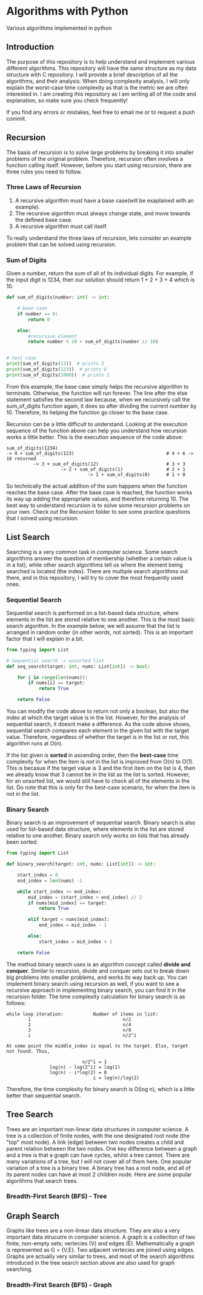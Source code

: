 # Algorithms with Python
Various algorithms implemented in python

## Introduction
The purpose of this repository is to help understand and implement various different algorithms. This repository will have the same structure as my data structure with C repository. I will provide a brief description of all the algorithms, and their analysis. When doing complexity analysis, I will only explain the worst-case time complexity as that is the metric we are often interested in. I am creating this repository as I am writing all of the code and explanation, so make sure you check frequently!

If you find any errors or mistakes, feel free to email me or to request a push commit.

## Recursion
The basis of recursion is to solve large problems by breaking it into smaller problems of the original problem. Therefore, recursion often involves a function calling itself. However, before you start using recursion, there are three rules you need to follow.

### Three Laws of Recursion
1. A recursive algorithm must have a base case(will be exaplained with an example).
2. The recursive algorithm must always change state, and move towards the defined base case.
3. A recursive algorithm must call itself.

To really understand the three laws of recursion, lets consider an example problem that can be solved using recursion.

### Sum of Digits
Given a number, return the sum of all of its individual digits. For example, if the input digit is 1234, then our solution should return 1 + 2 + 3 + 4 which is 10.

```python
def sum_of_digits(number: int) -> int:

    # base case
    if number == 0:
        return 0

    else:
        #recursive element
        return number % 10 + sum_of_digits(number // 10)


# test case
print(sum_of_digits(12))  # prints 3
print(sum_of_digits(123))  # prints 6
print(sum_of_digits(1000))  # prints 1
```

From this example, the base case simply helps the recursive algorithm to terminate. Otherwise, the function will run forever. The line after the else statement satisfies the second law because, when we recursively call the sum_of_digits function again, it does so after dividing the current number by 10. Therefore, its helping the function go closer to the base case.

Recursion can be a little difficult to understand. Looking at the execution sequence of the function above can help you understand how recursion works a little better. This is the execution sequence of the code above:
```
sum_of_digits(1234)
-> 4 + sum_of_digits(123)                                  # 4 + 6 -> 10 returned
          -> 3 + sum_of_digits(12)                         # 3 + 3
                    -> 2 + sum_of_digits(1)                # 2 + 1
                              -> 1 + sum_of_digits(0)      # 1 + 0
```
So technically the actual addition of the sum happens when the function reaches the base case. After the base case is reached, the function works its way up adding the appropriate values, and therefore returning 10. The best way to understand recursion is to solve some recursion problems on your own. Check out the Recursion folder to see some practice questions that I solved using recursion.

## List Search
Searching is a very common task in computer science. Some search algorithms answer the question of membership (whether a certain value is in a list), while other search algorithms tell us where the element being searched is located (the index). There are multiple search algorithms out there, and in this repository, I will try to cover the most frequently used ones.

### Sequential Search
Sequential search is performed on a list-based data structure, where elements in the list are stored relative to one another. This is the most basic search algorithm. In the example below, we will assume that the list is arranged in random order (in other words, not sorted). This is an important factor that I will explain in a bit.

```python
from typing import List

# sequential search -> unsorted list
def seq_search(target: int, nums: List[int]) -> bool:

    for i in range(len(nums)):
        if nums[i] == target:
            return True

    return False

```

You can modify the code above to return not only a boolean, but also the index at which the target value is in the list. However, for the analysis of sequential search, it doesnt make a difference. As the code above shows, sequential search compares each element in the given list with the target value. Therefore, regardless of whether the target is in the list or not, this algorithm runs at O(n).

If the list given is <strong>sorted</strong> in ascending order, then the <strong>best-case</strong> time complexity for when the item is <em>not</em> in the list is improved from O(n) to O(1). This is becasue if the target value is 3 and the first item on the list is 4, then we already know that 3 cannot be in the list as the list is sorted. However, for an unsorted list, we would still have to check all of the elements in the list. Do note that this is only for the best-case scenario, for when the item is not in the list.

### Binary Search
Binary search is an improvement of sequential search. Binary search is also used for list-based data structure, where elements in the list are stored relative to one another. Binary search only works on lists that has already been sorted.

```python
from typing import List

def binary_search(target: int, nums: List[int]) -> int:

    start_index = 0
    end_index = len(nums) -1

    while start_index <= end_index:
        mid_index = (start_index + end_index) // 2
        if nums[mid_index] == target:
            return True

        elif target < nums[mid_index]:
            end_index = mid_index - 1

        else:
            start_index = mid_index + 1

    return False

```

The method binary search uses is an algorithm concept called <strong>divide and conquer</strong>. Similar to recursion, divide and conquer sets out to break down big problems into smaller problems, and works its way back up. You can implement binary search using recursion as well, if you want to see a recursive approach in implementing binary search, you can find it in the recursion folder. The time complexity calculation for binary search is as follows:

```
while loop iteration:           Number of items in list:
        1                                  n/2
        2                                  n/4
        3                                  n/8
        i                                  n/2^i

At some point the middle_index is equal to the target. Else, target not found. Thus,

                            n/2^i = 1
                log(n) - log(2^i) = log(1)
                log(n) - i*log(2) = 0
                                i = log(n)/log(2)
```

Therefore, the time complexity for binary search is O(log n), which is a little better than sequential search.

## Tree Search
Trees are an important non-linear data structures in computer science. A tree is a collection of finite nodes, with the one designated root node (the "top" most node). A link (edge) between two nodes creates a child and parent relation between the two nodes. One key difference between a graph and a tree is that a graph can have cycles, whilst a tree cannot. There are many variations of a tree, but I will not cover all of them here. One popular variation of a tree is a binary tree. A binary tree has a root node, and all of its parent nodes can have at most 2 children node. Here are some popular algorithms that search trees.

### Breadth-First Search (BFS) - Tree




## Graph Search
Graphs like trees are a non-linear data structure. They are also a very important data strucutre in computer science. A graph is a collection of two finite, non-empty sets; vertecies (V) and edges (E). Mathematically a graph is represented as G = {V,E}. Two adjacent vertecies are joined using edges. Graphs are actually very similar to trees, and most of the search algorithms introduced in the tree search section above are also used for graph searching.

### Breadth-First Search (BFS) - Graph
